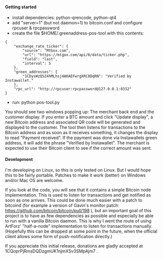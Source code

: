 #### Getting started

- install dependencies: python-qrencode, python-qt4
- add "server=1" (but not daemon=1) to bitcoin.conf and configure rpcuser & rpcpassword
- create the file $HOME/.greenaddress-pos-tool with this contents:

````
{
    "exchange_rate_ticker": {
        "source": "MtGox.com", 
        "url": "https://mtgox.com/api/0/data/ticker.php",
        "field": "last", 
        "interval": 5 
    }, 
    "green_addresses": {
        "1CDysWzQ5Z4hMLhsj4AKAEFwrgXRC8DqRN": "Verified by Instawallet."
    }, 
    "rpc_url": "http://rpcuser:rpcpassword@127.0.0.1:8332"
}
````

- run: python pos-tool.py

You should see two windows popping up: The merchant back end and the
customer display. If you enter a BTC amount and click "Update display",
a new Bitcoin address and associated QR code will be generated and
displayed to the customer. The tool then listens for transactions to the
Bitcoin address and as soon as it receives something, it changes the
display to read "Payment received". If the payment was done via
Instawallets green address, it will add the phrase "Verified by
Instawallet". The merchant is expected to use their Bitcoin client to
see if the correct amount was sent.

#### Development

I'm developing on Linux, so this is only tested on Linux. But I would
hope this to be fairly portable. Patches to make it work (better) on
Windows and/or Mac OS are welcome.

If you look at the code, you will see that it contains a simple Bitcoin
node implementation. This is used to listen for transactions and get
notified as soon as one arrives. This could be done much easier with a
patch to bitcoind (for example a version of Gavin's monitor patch:
https://github.com/bitcoin/bitcoin/pull/198 ), but an important goal of
this project is to have as few dependencies as possible and especially
be able to run with a vanilla Bitcoin daemon. This is why I went the
route of using ArtForz' "half-a-node" implementation to listen for
transactions manually. (Hopefully this can be dropped at some point in
the future, when the official client allows some form of
push-notification directly.)

If you appreciate this initial release, donations are gladly accepted at
1CQoprPjRmsDQDzgmUK1njmXSv3SMpAjm7 .
